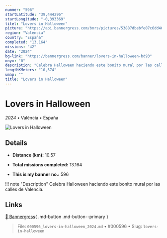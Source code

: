 ```yaml
---
nummer: "596"
startLatitude: "39,444296"
startLongitude: "-0,393369"
titel: "Lovers in Halloween"
picture: "https://api.bannergress.com/bnrs/pictures/53887dbebfe07c6dd4073575ca5cc182"
region: "València"
country: "España"
completed: "13.164"
missions: "42"
date: "2024"
bg-link: "https://bannergress.com/banner/lovers-in-halloween-bd93"
onyx: "0"
description: "Celebra Halloween haciendo este bonito mural por las calles de Valencia."
lengthKMeters: "10,574"
umap: ""
title: "Lovers in Halloween"
---
```

# Lovers in Halloween

*2024* • València • España

![Lovers in Halloween](https://api.bannergress.com/bnrs/pictures/53887dbebfe07c6dd4073575ca5cc182)

## Details
- **Distance (km):** 10.57

- **Total missions completed:** 13.164
- **This is my banner no.:** 596


!!! note "Description"
    Celebra Halloween haciendo este bonito mural por las calles de Valencia.



## Links
[🔗 Bannergress](https://bannergress.com/banner/lovers-in-halloween-bd93){ .md-button .md-button--primary }



> File: `000596_lovers-in-halloween_2024.md` • #000596 • Slug: `lovers-in-halloween`
